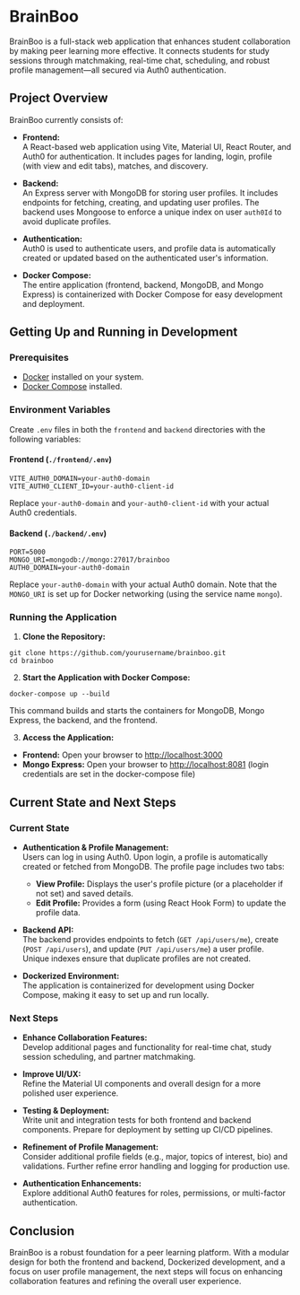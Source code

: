 # BrainBoo

BrainBoo is a full-stack web application that enhances student collaboration by making peer learning more effective. It connects students for study sessions through matchmaking, real-time chat, scheduling, and robust profile management—all secured via Auth0 authentication.

## Project Overview

BrainBoo currently consists of:

- **Frontend:**  
  A React-based web application using Vite, Material UI, React Router, and Auth0 for authentication. It includes pages for landing, login, profile (with view and edit tabs), matches, and discovery.
  
- **Backend:**  
  An Express server with MongoDB for storing user profiles. It includes endpoints for fetching, creating, and updating user profiles. The backend uses Mongoose to enforce a unique index on user `auth0Id` to avoid duplicate profiles.

- **Authentication:**  
  Auth0 is used to authenticate users, and profile data is automatically created or updated based on the authenticated user's information.

- **Docker Compose:**  
  The entire application (frontend, backend, MongoDB, and Mongo Express) is containerized with Docker Compose for easy development and deployment.

## Getting Up and Running in Development

### Prerequisites

- [Docker](https://docs.docker.com/get-docker/) installed on your system.
- [Docker Compose](https://docs.docker.com/compose/install/) installed.

### Environment Variables

Create `.env` files in both the `frontend` and `backend` directories with the following variables:

#### Frontend (`./frontend/.env`)

```
VITE_AUTH0_DOMAIN=your-auth0-domain
VITE_AUTH0_CLIENT_ID=your-auth0-client-id
```

Replace `your-auth0-domain` and `your-auth0-client-id` with your actual Auth0 credentials.

#### Backend (`./backend/.env`)

```
PORT=5000
MONGO_URI=mongodb://mongo:27017/brainboo
AUTH0_DOMAIN=your-auth0-domain
```

Replace `your-auth0-domain` with your actual Auth0 domain. Note that the `MONGO_URI` is set up for Docker networking (using the service name `mongo`).

### Running the Application

1. **Clone the Repository:**

```
git clone https://github.com/yourusername/brainboo.git
cd brainboo
```

2. **Start the Application with Docker Compose:**

```
docker-compose up --build
```

This command builds and starts the containers for MongoDB, Mongo Express, the backend, and the frontend.

3. **Access the Application:**

- **Frontend:** Open your browser to [http://localhost:3000](http://localhost:3000)
- **Mongo Express:** Open your browser to [http://localhost:8081](http://localhost:8081) (login credentials are set in the docker-compose file)

## Current State and Next Steps

### Current State

- **Authentication & Profile Management:**  
  Users can log in using Auth0. Upon login, a profile is automatically created or fetched from MongoDB. The profile page includes two tabs:
  - **View Profile:** Displays the user's profile picture (or a placeholder if not set) and saved details.
  - **Edit Profile:** Provides a form (using React Hook Form) to update the profile data.
  
- **Backend API:**  
  The backend provides endpoints to fetch (`GET /api/users/me`), create (`POST /api/users`), and update (`PUT /api/users/me`) a user profile. Unique indexes ensure that duplicate profiles are not created.

- **Dockerized Environment:**  
  The application is containerized for development using Docker Compose, making it easy to set up and run locally.

### Next Steps

- **Enhance Collaboration Features:**  
  Develop additional pages and functionality for real-time chat, study session scheduling, and partner matchmaking.
  
- **Improve UI/UX:**  
  Refine the Material UI components and overall design for a more polished user experience.

- **Testing & Deployment:**  
  Write unit and integration tests for both frontend and backend components. Prepare for deployment by setting up CI/CD pipelines.

- **Refinement of Profile Management:**  
  Consider additional profile fields (e.g., major, topics of interest, bio) and validations. Further refine error handling and logging for production use.

- **Authentication Enhancements:**  
  Explore additional Auth0 features for roles, permissions, or multi-factor authentication.

## Conclusion

BrainBoo is a robust foundation for a peer learning platform. With a modular design for both the frontend and backend, Dockerized development, and a focus on user profile management, the next steps will focus on enhancing collaboration features and refining the overall user experience.
